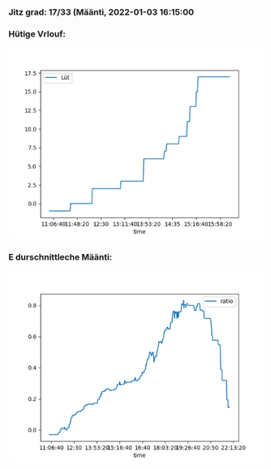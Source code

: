 ### Jitz grad: 17/33 (Määnti, 2022-01-03 16:15:00

### Hütige Vrlouf:
![Graph](Today.png)

### E durschnittleche Määnti:
![Graph](Määnti.png)